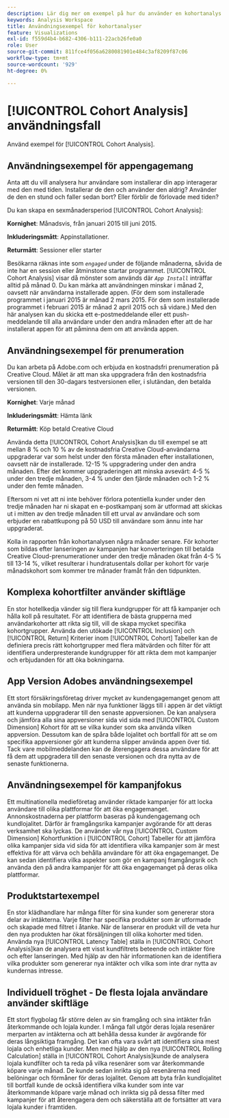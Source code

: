 ```yaml
---
description: Lär dig mer om exempel på hur du använder en kohortanalys.
keywords: Analysis Workspace
title: Användningsexempel för kohortanalyser
feature: Visualizations
exl-id: f559d4b4-b682-4306-b111-22acb26fe0a0
role: User
source-git-commit: 811fce4f056a6280081901e484c3af8209f87c06
workflow-type: tm+mt
source-wordcount: '929'
ht-degree: 0%

---
```


# [!UICONTROL Cohort Analysis] användningsfall

Använd exempel för [!UICONTROL Cohort Analysis].

## Användningsexempel för appengagemang

Anta att du vill analysera hur användare som installerar din app interagerar med den med tiden. Installerar de den och använder den aldrig? Använder de den en stund och faller sedan bort? Eller förblir de förlovade med tiden?

Du kan skapa en sexmånadersperiod [!UICONTROL Cohort Analysis]:

**Kornighet**: Månadsvis, från januari 2015 till juni 2015.

**Inkluderingsmått**: Appinstallationer.

**Returmått**: Sessioner eller starter

Besökarna räknas inte som *`engaged`* under de följande månaderna, såvida de inte har en session eller åtminstone startar programmet. [!UICONTROL Cohort Analysis] visar då mönster som används där *`App Install`* inträffar alltid på månad 0. Du kan märka att användningen minskar i månad 2, oavsett när användarna installerade appen. (För dem som installerade programmet i januari 2015 är månad 2 mars 2015. För dem som installerade programmet i februari 2015 är månad 2 april 2015 och så vidare.) Med den här analysen kan du skicka ett e-postmeddelande eller ett push-meddelande till alla användare under den andra månaden efter att de har installerat appen för att påminna dem om att använda appen.

## Användningsexempel för prenumeration

Du kan arbeta på Adobe.com och erbjuda en kostnadsfri prenumeration på Creative Cloud. Målet är att man ska uppgradera från den kostnadsfria versionen till den 30-dagars testversionen eller, i slutändan, den betalda versionen.

**Kornighet**: Varje månad

**Inkluderingsmått**: Hämta länk

**Returmått**: Köp betald Creative Cloud

Använda detta [!UICONTROL Cohort Analysis]kan du till exempel se att mellan 8 % och 10 % av de kostnadsfria Creative Cloud-användarna uppgraderar var som helst under den första månaden efter installationen, oavsett när de installerade. 12-15 % uppgradering under den andra månaden. Efter det kommer uppgraderingen att minska avsevärt: 4-5 % under den tredje månaden, 3-4 % under den fjärde månaden och 1-2 % under den femte månaden.

Eftersom ni vet att ni inte behöver förlora potentiella kunder under den tredje månaden har ni skapat en e-postkampanj som är utformad att skickas ut i mitten av den tredje månaden till ett urval av användare och som erbjuder en rabattkupong på 50 USD till användare som ännu inte har uppgraderat.

Kolla in rapporten från kohortanalysen några månader senare. För kohorter som bildas efter lanseringen av kampanjen har konverteringen till betalda Creative Cloud-prenumerationer under den tredje månaden ökat från 4-5 % till 13-14 %, vilket resulterar i hundratusentals dollar per kohort för varje månadskohort som kommer tre månader framåt från den tidpunkten.

## Komplexa kohortfilter använder skiftläge

En stor hotellkedja vänder sig till flera kundgrupper för att få kampanjer och hålla koll på resultatet. För att identifiera de bästa grupperna med användarkohorter att rikta sig till, vill de skapa mycket specifika kohortgrupper. Använda den utökade [!UICONTROL Inclusion] och [!UICONTROL Return] Kriterier inom [!UICONTROL Cohort] Tabeller kan de definiera precis rätt kohortgrupper med flera mätvärden och filter för att identifiera underpresterande kundgrupper för att rikta dem mot kampanjer och erbjudanden för att öka bokningarna.

## App Version Adobes användningsexempel

Ett stort försäkringsföretag driver mycket av kundengagemanget genom att använda sin mobilapp. Men när nya funktioner läggs till i appen är det viktigt att kunderna uppgraderar till den senaste appversionen. De kan analysera och jämföra alla sina appversioner sida vid sida med [!UICONTROL Custom Dimension] Kohort för att se vilka kunder som ska använda vilken appversion. Dessutom kan de spåra både lojalitet och bortfall för att se om specifika appversioner gör att kunderna slipper använda appen över tid. Tack vare mobilmeddelanden kan de återengagera dessa användare för att få dem att uppgradera till den senaste versionen och dra nytta av de senaste funktionerna.

## Användningsexempel för kampanjfokus

Ett multinationella medieföretag använder riktade kampanjer för att locka användare till olika plattformar för att öka engagemanget. Annonskostnaderna per plattform baseras på kundengagemang och kundlojalitet. Därför är framgångsrika kampanjer avgörande för att deras verksamhet ska lyckas. De använder vår nya [!UICONTROL Custom Dimension] Kohortfunktion i [!UICONTROL Cohort] Tabeller för att jämföra olika kampanjer sida vid sida för att identifiera vilka kampanjer som är mest effektiva för att värva och behålla användare för att öka engagemanget. De kan sedan identifiera vilka aspekter som gör en kampanj framgångsrik och använda den på andra kampanjer för att öka engagemanget på deras olika plattformar.

## Produktstartexempel

En stor klädhandlare har många filter för sina kunder som genererar stora delar av intäkterna. Varje filter har specifika produkter som är utformade och skapade med filtret i åtanke. När de lanserar en produkt vill de veta hur den nya produkten har ökat försäljningen till olika kohorter med tiden. Använda nya [!UICONTROL Latency Table] ställa in [!UICONTROL Cohort Analysis]kan de analysera ett visst kundfiltrets beteende och intäkter före och efter lanseringen. Med hjälp av den här informationen kan de identifiera vilka produkter som genererar nya intäkter och vilka som inte drar nytta av kundernas intresse.

## Individuell tröghet - De flesta lojala användare använder skiftläge

Ett stort flygbolag får större delen av sin framgång och sina intäkter från återkommande och lojala kunder. I många fall utgör deras lojala resenärer merparten av intäkterna och att behålla dessa kunder är avgörande för deras långsiktiga framgång. Det kan ofta vara svårt att identifiera sina mest lojala och enhetliga kunder. Men med hjälp av den nya [!UICONTROL Rolling Calculation] ställa in [!UICONTROL Cohort Analysis]kunde de analysera lojala kundfilter och ta reda på vilka resenärer som var återkommande köpare varje månad. De kunde sedan inrikta sig på resenärerna med belöningar och förmåner för deras lojalitet. Genom att byta från kundlojalitet till bortfall kunde de också identifiera vilka kunder som inte var återkommande köpare varje månad och inrikta sig på dessa filter med kampanjer för att återengagera dem och säkerställa att de fortsätter att vara lojala kunder i framtiden.
